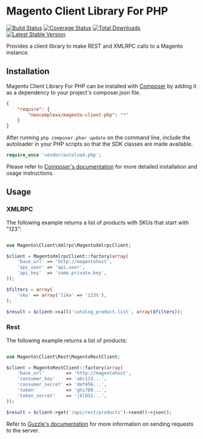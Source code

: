 # Magento Client Library For PHP

[![Build Status](https://travis-ci.org/cpliakas/magento-client-php.png)](https://travis-ci.org/cpliakas/magento-client-php)
[![Coverage Status](https://coveralls.io/repos/cpliakas/magento-client-php/badge.png?branch=master)](https://coveralls.io/r/cpliakas/magento-client-php?branch=master)
[![Total Downloads](https://poser.pugx.org/cpliakas/magento-client-php/downloads.png)](https://packagist.org/packages/cpliakas/magento-client-php)
[![Latest Stable Version](https://poser.pugx.org/cpliakas/magento-client-php/v/stable.png)](https://packagist.org/packages/cpliakas/magento-client-php)

Provides a client library to make REST and XMLRPC calls to a Magento instance.

## Installation

Magento Client Library For PHP can be installed with [Composer](http://getcomposer.org)
by adding it as a dependency to your project's composer.json file.

```json
{
    "require": {
        "neocomplexx/magento-client-php": "*"
    }
}
```

After running `php composer.phar update` on the command line, include the
autoloader in your PHP scripts so that the SDK classes are made available.

```php
require_once 'vendor/autoload.php';
```

Please refer to [Composer's documentation](https://github.com/composer/composer/blob/master/doc/00-intro.md#introduction)
for more detailed installation and usage instructions.

## Usage

### XMLRPC

The following example returns a list of products with SKUs that start with "123":

```php

use Magento\Client\Xmlrpc\MagentoXmlrpcClient;

$client = MagentoXmlrpcClient::factory(array(
    'base_url' => 'http://magentohost',
    'api_user' => 'api.user',
    'api_key'  => 'some.private.key',
));

$filters = array(
    'sku' => array('like' => '123%'),
);

$result = $client->call('catalog_product.list', array($filters));
```

### Rest

The following example returns a list of products:

```php

use Magento\Client\Rest\MagentoRestClient;

$client = MagentoRestClient::factory(array(
    'base_url'        => 'http://magentohost',
    'consumer_key'    => 'abc123...',
    'consumer_secret' => 'def456...',
    'token'           => 'ghi789...',
    'token_secret'    => 'jkl012...',
));

$result = $client->get('/api/rest/products')->send()->json();

```

Refer to [Guzzle's documentation](https://guzzle.readthedocs.org/en/latest/http-client/request.html#creating-requests-with-a-client)
for more information on sending requests to the server.

